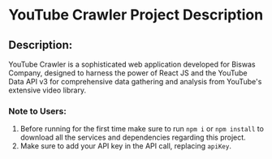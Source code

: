 # YouTube Crawler Project Description

## Description:
YouTube Crawler is a sophisticated web application developed for Biswas Company, designed to harness the power of React JS and the YouTube Data API v3 for comprehensive data gathering and analysis from YouTube's extensive video library.

### Note to Users:
1. Before running for the first time make sure to run `npm i` or `npm install` to download all the services and dependencies regarding this project.
2. Make sure to add your API key in the API call, replacing `apiKey`.
